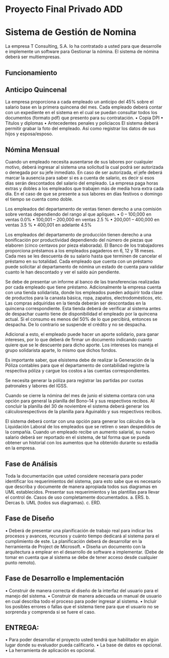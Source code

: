 # Proyecto Final Privado ADD
# Sistema de Gestión de Nomina

La empresa T Consulting, S.A. lo ha contratado a usted para que desarrolle e implemente un software para Gestionar la nómina.
El sistema de nómina deberá ser multiempresas.

## Funcionamiento

## Anticipo Quincenal
La empresa proporciona a cada empleado un anticipo del 45% sobre el salario base en la primera quincena del mes.
Cada empleado deberá contar con un expediente en el sistema en el cual se puedan consultar todos los documentos (formato pdf) que presento para su contratación.
    • Copia DPI
    • Títulos y diplomas
    • Antecedentes penales y policiacos
El sistema deberá permitir grabar la foto del empleado. Así como registrar los datos de sus hijos y esposa/esposo.

## Nómina Mensual
Cuando un empleado necesita ausentarse de sus labores por cualquier motivo, deberá ingresar al sistema una solicitud la cual podrá ser autorizada o denegada por su jefe inmediato. En caso de ser autorizada, el jefe deberá marcar la ausencia para saber si es a cuenta de salario, es decir si esos días serán descontados del salario del empleado. La empresa paga horas extras y dobles a los empleados que trabajen más de media hora extra cada día. En el caso de que se presente a sus labores en días festivos o domingo el tiempo se cuenta como doble.

Los empleados del departamento de ventas tienen derecho a una comisión sobre ventas dependiendo del rango al que apliquen.
    • 0 – 100,000 en ventas 0.0%
    • 100,001 – 200,000 en ventas 2.5 %
    • 200,001 – 400,000 en ventas 3.5 %
    • 400,001 en adelante 4.5%

Los empleados del departamento de producción tienen derecho a una bonificación por productividad dependiendo del número de piezas que elaboren (cinco centavos por pieza elaborada).
El Banco de los trabajadores proporciona préstamos a los empleados pagaderos en 6, 12 y 18 meses. Cada mes se les descuenta de su salario hasta que terminen de cancelar el préstamo en su totalidad. Cada empleado que cuenta con un préstamo puede solicitar al departamento de nómina un estado de cuenta para validar cuanto le han descontado y ver el saldo aún pendiente.

Se debe de presentar un informe al banco de las transferencias realizadas por cada empleado que tiene préstamo. Adicionalmente la empresa cuenta con una tienda solidarista, donde los empleados pueden adquirir toda clase de productos para la canasta básica, ropa, zapatos, electrodomésticos,
etc. Las compras adquiridas en la tienda deberán ser descontadas en la quincena correspondiente. Esta tienda deberá de verificar al sistema antes de despachar cuanto tiene de disponibilidad el empleado por la quincena actual. Si el consumo es menos del 50% de lo que percibirá, entonces se despacha. De lo contrario se suspende el crédito y no se despacha.

Adicional a esto, el empleado puede hacer un aporte solidario, para ganar intereses, por lo que deberá de firmar un documento indicando cuanto quiere que se le descuente para dicho aporte. Los intereses los maneja el grupo solidarista aparte, lo mismo que dichos fondos.

Es importante saber, que elsistema debe de realizar la Generación de la Póliza contables para que el departamento de contabilidad registre la respectiva póliza y cargue los costos a las cuentas correspondientes.

Se necesita generar la póliza para registrar las partidas por cuotas patronales y labores del IGSS.

Cuando se cierre la nómina del mes de junio el sistema contara con una opción para general la planilla del Bono-14 y sus respectivos recibos.
Al concluir la planilla del 30 de noviembre el sistema deberá generar los cálculosrespectivos de la planilla para Aguinaldo y sus respectivos recibos.

El sistema deberá contar con una opción para generar los cálculos de la Liquidación Laboral
de los empleados que se retiren o sean despedidos de la compañía. Cuando un empleado recibe un aumento salarial, su nuevo salario deberá ser reportado en el sistema, de tal forma que se pueda obtener un historial con los aumentos que ha obtenido
durante su estadía en la empresa.

## Fase de Análisis
Toda la documentación que usted considere necesaria para poder identificar los requerimientos del sistema, para esto sabe que es necesario que describa y documente de manera apropiada todos sus diagramas en UML establecidos. Presentar sus requerimientos y las plantillas para llevar el control de.
Casos de uso completamente documentados.
    a. ERS.
    b. Dercas
    b. UML (todos sus diagramas).
    c. ERD.

## Fase de Diseño
• Deberá de presentar una planificación de trabajo real para indicar los procesos y avances, recursos y cuánto tiempo dedicará al sistema para el cumplimiento de este. La planificación deberá de desarrollar en la herramienta de Project de Microsoft.
• Diseña un documento con la arquitectura a emplear en el desarrollo de software a implementar. (Debe de tomar en cuenta que al sistema se debe de tener acceso desde cualquier punto remoto).

## Fase de Desarrollo e Implementación
• Construir de manera correcta el diseño de la interfaz del usuario para el manejo del sistema.
• Construir de manera adecuada un manual de usuario en cual describa todo el proceso para poder ingresar al sistema.
• Incluir los posibles errores o fallas que el sistema tiene para que el usuario no se sorprenda y comprenda si se fuere el caso.

## ENTREGA:
• Para poder desarrollar el proyecto usted tendrá que habilitador en algún lugar donde su evaluador pueda calificarlo.
• La base de datos es opcional.
• La herramienta de aplicación es opcional.